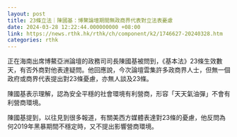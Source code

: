 ```yaml
---
layout: post
title: 23條立法｜陳國基：博鰲論壇期間無政商界代表對立法表憂慮
date: 2024-03-28 12:22:44.000000000 +08:00
link: https://news.rthk.hk/rthk/ch/component/k2/1746627-20240328.htm
categories: rthk
---
```


正在海南出席博鰲亞洲論壇的政務司司長陳國基被問到，《基本法》23條生效數天，有否外商對他表達疑問。他回應說，今次論壇雲集許多政商界人士，但無一個政府或商界代表提出對23條憂慮，亦無人談及23條。

陳國基表示理解，認為安全平穩的社會環境有利營商，形容「天天氣油彈」不會有利營商環境。

陳國基提到，以往見到很多報道，有關美西方媒體表達對23條的憂慮，他反問為何2019年黑暴期間不穩定時，又不提出影響營商環境。
